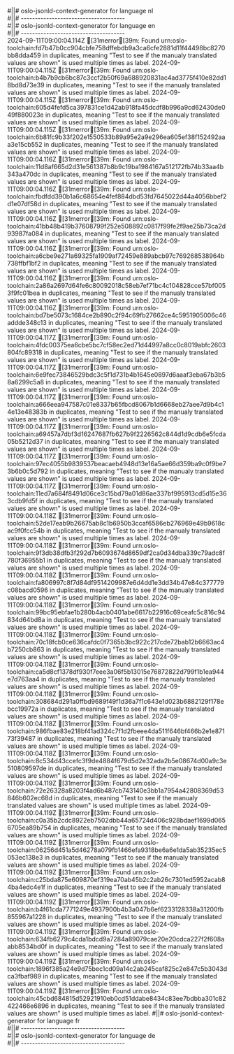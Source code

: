 #||# oslo-jsonld-context-generator for language nl  
#||# -------------------------------------  
#||# oslo-jsonld-context-generator for language en  
#||# -------------------------------------  
2024-09-11T09:00:04.114Z [31merror[39m: Found urn:oslo-toolchain:fd7b47b0cc904cbfe758dffebdb9a3ca6cfe2881d11f44498bc8270bb8dda459 in duplicates, meaning "Test to see if the manualy translated values are shown" is used multiple times as label.
2024-09-11T09:00:04.115Z [31merror[39m: Found urn:oslo-toolchain:b4b7b9cb6bc87c3ccf2b50f69a688920831ac4ad3775f410e82dd18bd8d73e39 in duplicates, meaning "Test to see if the manualy translated values are shown" is used multiple times as label.
2024-09-11T09:00:04.115Z [31merror[39m: Found urn:oslo-toolchain:605d4fefd5ca397831ce1d42ab918fa45dcdf8b996a9cd62430de049f880023e in duplicates, meaning "Test to see if the manualy translated values are shown" is used multiple times as label.
2024-09-11T09:00:04.115Z [31merror[39m: Found urn:oslo-toolchain:6b81fc9b33f202e1550533b89a95e2a9e296ea605ef38f152492aaa3e15cb552 in duplicates, meaning "Test to see if the manualy translated values are shown" is used multiple times as label.
2024-09-11T09:00:04.116Z [31merror[39m: Found urn:oslo-toolchain:11d8af665d2d31e561387b8b9c19ba1984167a512172fb74b33aa4b343a470dc in duplicates, meaning "Test to see if the manualy translated values are shown" is used multiple times as label.
2024-09-11T09:00:04.116Z [31merror[39m: Found urn:oslo-toolchain:fbdfdd390b1a6c68654e4fef884dbd53fd7645022d44a4056bbef2d1e07df58d in duplicates, meaning "Test to see if the manualy translated values are shown" is used multiple times as label.
2024-09-11T09:00:04.116Z [31merror[39m: Found urn:oslo-toolchain:41bb48b419b37608799f252e508892c0817f99fe2f9ae25b73ca2d93987fa084 in duplicates, meaning "Test to see if the manualy translated values are shown" is used multiple times as label.
2024-09-11T09:00:04.116Z [31merror[39m: Found urn:oslo-toolchain:a6cbe9e271a69325fa1909af72459e889abcb97c769268538964b738ffbf1bf2 in duplicates, meaning "Test to see if the manualy translated values are shown" is used multiple times as label.
2024-09-11T09:00:04.116Z [31merror[39m: Found urn:oslo-toolchain:2a86a2697d64fe6c80092018c58eb7ef71bc4c104828cce57bf0053f9fc01bea in duplicates, meaning "Test to see if the manualy translated values are shown" is used multiple times as label.
2024-09-11T09:00:04.116Z [31merror[39m: Found urn:oslo-toolchain:bd7be5073c1684ce2b890c2f94c69fb27662ce4c5951905006c46addde348c13 in duplicates, meaning "Test to see if the manualy translated values are shown" is used multiple times as label.
2024-09-11T09:00:04.117Z [31merror[39m: Found urn:oslo-toolchain:4fdc00375ea6cbe5bc7cf58ec2ed71d44997a8cc0c8019abfc2603804fc89318 in duplicates, meaning "Test to see if the manualy translated values are shown" is used multiple times as label.
2024-09-11T09:00:04.117Z [31merror[39m: Found urn:oslo-toolchain:6e9fec73846529bdc3c5f1d731b4b1645e0897d6aaaf3eba67b3b58a6299c5a8 in duplicates, meaning "Test to see if the manualy translated values are shown" is used multiple times as label.
2024-09-11T09:00:04.117Z [31merror[39m: Found urn:oslo-toolchain:a666eea947587c01e8337b65fbcd8067b1d6668eb27aee7d9b4c14e13e48383b in duplicates, meaning "Test to see if the manualy translated values are shown" is used multiple times as label.
2024-09-11T09:00:04.117Z [31merror[39m: Found urn:oslo-toolchain:a69457a7dbf3d16247687fb627b9f2226562c844d1d9cdb6e5fcda05b5212d37 in duplicates, meaning "Test to see if the manualy translated values are shown" is used multiple times as label.
2024-09-11T09:00:04.117Z [31merror[39m: Found urn:oslo-toolchain:97ec4055b9839537beacaeb4948d13e16a5ae66d359ba9c0f9be73b6b0c5d792 in duplicates, meaning "Test to see if the manualy translated values are shown" is used multiple times as label.
2024-09-11T09:00:04.117Z [31merror[39m: Found urn:oslo-toolchain:11ed7a684f8491d06ce3c15bd79a01d86ae337bf995913cd5d15e363cdb9fd5f in duplicates, meaning "Test to see if the manualy translated values are shown" is used multiple times as label.
2024-09-11T09:00:04.118Z [31merror[39m: Found urn:oslo-toolchain:52de17eab9b26675ab8c1b6950b3ccaf6586eb276969e49b9618cac9f0fcc54b in duplicates, meaning "Test to see if the manualy translated values are shown" is used multiple times as label.
2024-09-11T09:00:04.118Z [31merror[39m: Found urn:oslo-toolchain:9f3db38dfb3f292d7b6093674d8659df2ca0d34dba339c79adc8f780f36955b1 in duplicates, meaning "Test to see if the manualy translated values are shown" is used multiple times as label.
2024-09-11T09:00:04.118Z [31merror[39m: Found urn:oslo-toolchain:fa806997c8f7d84df9514209987e6d4dd1e3dd34b47e84c377779c08bacd0596 in duplicates, meaning "Test to see if the manualy translated values are shown" is used multiple times as label.
2024-09-11T09:00:04.118Z [31merror[39m: Found urn:oslo-toolchain:99bc95ebfae1b280b4acb0401abe6617b22916c69ceafc5c816c94834d64bd8a in duplicates, meaning "Test to see if the manualy translated values are shown" is used multiple times as label.
2024-09-11T09:00:04.118Z [31merror[39m: Found urn:oslo-toolchain:70c18fcb0ce636cafdc0f7365b3bc922c217cde72bab12b6663ac4b7250cb863 in duplicates, meaning "Test to see if the manualy translated values are shown" is used multiple times as label.
2024-09-11T09:00:04.118Z [31merror[39m: Found urn:oslo-toolchain:ca5d8cf1378df930f7eee3a06f5b13015e76872822d799f1b1ea944e7d763aa4 in duplicates, meaning "Test to see if the manualy translated values are shown" is used multiple times as label.
2024-09-11T09:00:04.118Z [31merror[39m: Found urn:oslo-toolchain:308684d291a0ffbd9689f49f1d36a7f1c643e1d023b6882129f178ebcc19972a in duplicates, meaning "Test to see if the manualy translated values are shown" is used multiple times as label.
2024-09-11T09:00:04.118Z [31merror[39m: Found urn:oslo-toolchain:986fbae83e218bf41ad324c7f1d2fbeee4da511f646bf466b2e1e87173f39487 in duplicates, meaning "Test to see if the manualy translated values are shown" is used multiple times as label.
2024-09-11T09:00:04.118Z [31merror[39m: Found urn:oslo-toolchain:8c534d43ccefc3f9de4884f679d5d2e32ada2b5e08674d00a9c3e510809597de in duplicates, meaning "Test to see if the manualy translated values are shown" is used multiple times as label.
2024-09-11T09:00:04.119Z [31merror[39m: Found urn:oslo-toolchain:72e26328a8203f4ad6b487cb743140e3bb1a7954a42808369d53846b602ec68d in duplicates, meaning "Test to see if the manualy translated values are shown" is used multiple times as label.
2024-09-11T09:00:04.119Z [31merror[39m: Found urn:oslo-toolchain:c0a35b2cdc8922eb7502dbb44a65724d406c928bdaef1699d0656705ea89b754 in duplicates, meaning "Test to see if the manualy translated values are shown" is used multiple times as label.
2024-09-11T09:00:04.119Z [31merror[39m: Found urn:oslo-toolchain:06256d451a5d46278a079fb1466efa9318be6a6e1da5ab35235ec5053ec138e3 in duplicates, meaning "Test to see if the manualy translated values are shown" is used multiple times as label.
2024-09-11T09:00:04.119Z [31merror[39m: Found urn:oslo-toolchain:c25bda875e609870ef319ea70ab45b2c2ab26c7301ed5952acab84ba4edc4e1f in duplicates, meaning "Test to see if the manualy translated values are shown" is used multiple times as label.
2024-09-11T09:00:04.119Z [31merror[39m: Found urn:oslo-toolchain:b4f61cda7771249e4937900b4b3a047b6ef6233128338a31200fb855967a1228 in duplicates, meaning "Test to see if the manualy translated values are shown" is used multiple times as label.
2024-09-11T09:00:04.119Z [31merror[39m: Found urn:oslo-toolchain:634fb6279c4cda1bdcd9a7284a89079cae20e20cdca227f2f608aabb8534bd0f in duplicates, meaning "Test to see if the manualy translated values are shown" is used multiple times as label.
2024-09-11T09:00:04.119Z [31merror[39m: Found urn:oslo-toolchain:1896f385a24e9d75bec1cd09a14c2ab245caf825c2e847c5b3043dca3fbaf989 in duplicates, meaning "Test to see if the manualy translated values are shown" is used multiple times as label.
2024-09-11T09:00:04.119Z [31merror[39m: Found urn:oslo-toolchain:45cbd684815d52921910eb0cd51ddabe8434c83ee7bdbba301c82422466e6896 in duplicates, meaning "Test to see if the manualy translated values are shown" is used multiple times as label.
#||# oslo-jsonld-context-generator for language fr  
#||# -------------------------------------  
#||# oslo-jsonld-context-generator for language de  
#||# -------------------------------------  
